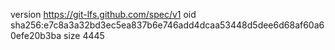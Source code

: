 version https://git-lfs.github.com/spec/v1
oid sha256:e7c8a3a32bd3ec5ea837b6e746add4dcaa53448d5dee6d68af60a60efe20b3ba
size 4445
